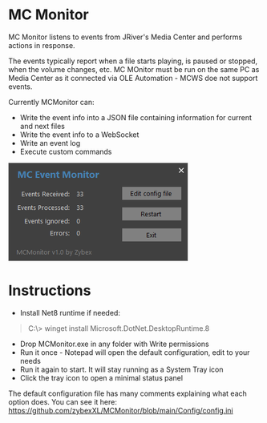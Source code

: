 # MC Monitor

MC Monitor listens to events from JRiver's Media Center and performs actions in response.

The events typically report when a file starts playing, is paused or stopped, when the volume changes, etc. 
MC MOnitor must be run on the same PC as Media Center as it connected via OLE Automation - MCWS doe not support events.

Currently MCMonitor can:
- Write the event info into a JSON file containing information for current and next files
- Write the event info to a WebSocket
- Write an event log
- Execute custom commands

![MCMonitor status panel](/Screenshots/MCMonitor10.png)

# Instructions
- Install Net8 runtime if needed:
> C:\\> winget install Microsoft.DotNet.DesktopRuntime.8
- Drop MCMonitor.exe in any folder with Write permissions
- Run it once - Notepad will open the default configuration, edit to your needs
- Run it again to start. It will stay running as a System Tray icon
- Click the tray icon to open a minimal status panel

The default configuration file has many comments explaining what each option does.
You can see it here: https://github.com/zybexXL/MCMonitor/blob/main/Config/config.ini

